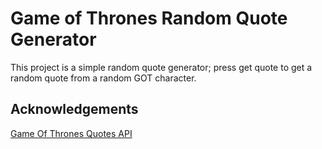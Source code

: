 
# Game of Thrones Random Quote Generator

This project is a simple random quote generator; press get quote to get a random quote from a random GOT character. 




## Acknowledgements

 [Game Of Thrones Quotes API](https://gameofthronesquotes.xyz/)


